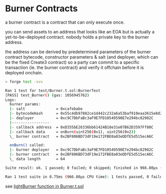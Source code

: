 # Burner Contracts

a burner contract is a contract that can only execute once.

you can send assets to an address that looks like an EOA but is actually a yet-to-be-deployed contract. nobody holds a private key to the burner address.

the address can be derived by predetermined parameters of the burner contract bytecode, constructor parameters & salt (and deployer, which can be the fixed Create3 contract) so a party can commit to a specific transaction (ie. the burner contract) and verify it offchain before it is deployed onchain.

```sh
> forge test -vvv

Ran 1 test for test/Burner.t.sol:BurnerTest
[PASS] test_Burner() (gas: 1056945762)
Logs:
  burner params:
  |- salt              = 0xcafebabe
  |- bytecodeHash      = 0x55c4db97882ce1d442c232a6a53baf910eaa3615e8d2a6dccd8be31e962c388c
  |- deployer          = 0xc9C7DbFaBc3aF9E7FD10549590E7e294bc82982C
  |-----------------
  |- callback address  = 0xD355bE26336bb61424B18e31e07B62D3597Ff80C
  |- callback data     = onBurn(uint256(0x1), uint256(0x2))
  \_ burner contract   = 0x2BF806BD73dF19e172FBE0a03eDDfE5d515ecA6C

  onBurn() called:
  |- burner deployer   = 0xc9C7DbFaBc3aF9E7FD10549590E7e294bc82982C
  |- burner contract   = 0x2BF806BD73dF19e172FBE0a03eDDfE5d515ecA6C
  \_ data length       = 64

Suite result: ok. 1 passed; 0 failed; 0 skipped; finished in 966.80µs (542.70µs CPU time)

Ran 1 test suite in 8.75ms (966.80µs CPU time): 1 tests passed, 0 failed, 0 skipped (1 total tests)
```

see [lightBurner function in Burner.t.sol](test/Burner.t.sol#L24)

